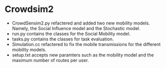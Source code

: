 # Crowdsim2 

- CrowdSensim2.py refactered and added two new mobility models. Namely, the Social Influence model and the Stochastic model.
- run.py contains the classes for the Social Mobility model.
- tasks.py contains the classes for task evaluation.
- Simulation.cc refactered to fix the mobile transmissions for the different mobility models.
- setup.txt accepts new paramters such as the mobility model and the maximum number of routes per user.
